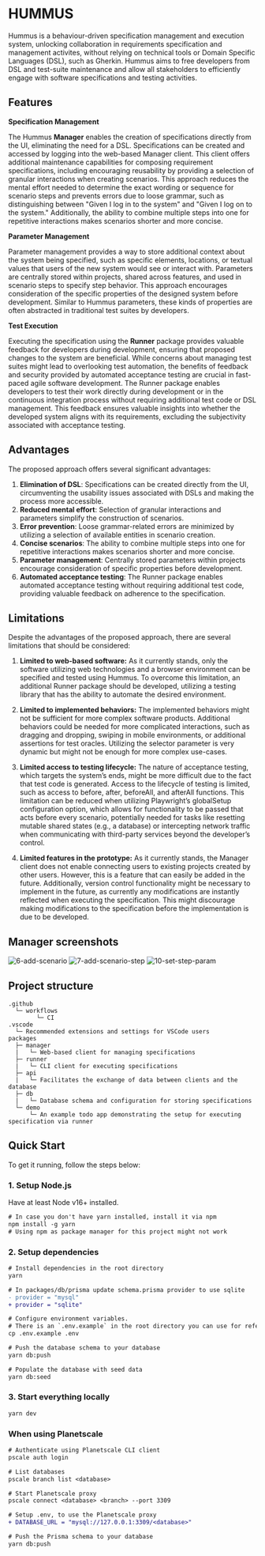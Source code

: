 # HUMMUS

Hummus is a behaviour-driven specification management and execution system, unlocking collaboration in requirements specification and management activites, without relying on technical tools or Domain Specific Languages (DSL), such as Gherkin. Hummus aims to free developers from DSL and test-suite maintenance and allow all stakeholders to efficiently engage with software specifications and testing activities.

## Features

**Specification Management**

The Hummus **Manager** enables the creation of specifications directly from the UI, eliminating the need for a DSL. Specifications can be created and accessed by logging into the web-based Manager client. This client offers additional maintenance capabilities for composing requirement specifications, including encouraging reusability by providing a selection of granular interactions when creating scenarios. This approach reduces the mental effort needed to determine the exact wording or sequence for scenario steps and prevents errors due to loose grammar, such as distinguishing between "Given I log in to the system" and "Given I log on to the system." Additionally, the ability to combine multiple steps into one for repetitive interactions makes scenarios shorter and more concise.

**Parameter Management**

Parameter management provides a way to store additional context about the system being specified, such as specific elements, locations, or textual values that users of the new system would see or interact with. Parameters are centrally stored within projects, shared across features, and used in scenario steps to specify step behavior. This approach encourages consideration of the specific properties of the designed system before development. Similar to Hummus parameters, these kinds of properties are often abstracted in traditional test suites by developers.

**Test Execution**

Executing the specification using the **Runner** package provides valuable feedback for developers during development, ensuring that proposed changes to the system are beneficial. While concerns about managing test suites might lead to overlooking test automation, the benefits of feedback and security provided by automated acceptance testing are crucial in fast-paced agile software development. The Runner package enables developers to test their work directly during development or in the continuous integration process without requiring additional test code or DSL management. This feedback ensures valuable insights into whether the developed system aligns with its requirements, excluding the subjectivity associated with acceptance testing.


## Advantages

The proposed approach offers several significant advantages:

1. **Elimination of DSL**: Specifications can be created directly from the UI, circumventing the usability issues associated with DSLs and making the process more accessible.
2. **Reduced mental effort**: Selection of granular interactions and parameters simplify the construction of scenarios.
3. **Error prevention**: Loose grammar-related errors are minimized by utilizing a selection of available entities in scenario creation.
4. **Concise scenarios**: The ability to combine multiple steps into one for repetitive interactions makes scenarios shorter and more concise.
5. **Parameter management**: Centrally stored parameters within projects encourage consideration of specific properties before development.
6. **Automated acceptance testing**: The Runner package enables automated acceptance testing without requiring additional test code, providing valuable feedback on adherence to the specification.

## Limitations

Despite the advantages of the proposed approach, there are several limitations that should
be considered:

1. **Limited to web-based software:** As it currently stands, only the software utilizing web technologies and a browser environment can be specified and tested using Hummus. To overcome this limitation, an additional Runner package should be developed, utilizing a testing library that has the ability to automate the desired environment.

2. **Limited to implemented behaviors:** The implemented behaviors might not be sufficient for more complex software products. Additional behaviors could be needed for more complicated interactions, such as dragging and dropping, swiping in mobile environments, or additional assertions for test oracles. Utilizing the selector parameter is very dynamic but might not be enough for more complex use-cases.

3. **Limited access to testing lifecycle:** The nature of acceptance testing, which targets the system’s ends, might be more difficult due to the fact that test code is generated. Access to the lifecycle of testing is limited, such as access to before, after, beforeAll, and afterAll functions. This limitation can be reduced when utilizing Playwright’s globalSetup configuration option, which allows for functionality to be passed that acts before every scenario, potentially needed for tasks like resetting mutable shared states (e.g., a database) or intercepting network traffic when communicating with third-party services beyond the developer’s control.

4. **Limited features in the prototype:** As it currently stands, the Manager client does not enable connecting users to existing projects created by other users. However, this is a feature that can easily be added in the future. Additionally, version control functionality might be necessary to implement in the future, as currently any modifications are instantly reflected when executing the specification. This might discourage making modifications to the specification before the implementation is due to be developed.

## Manager screenshots
![6-add-scenario](https://github.com/hanshs/hummus/assets/19611757/0cd519ec-3d63-416a-9708-bb6292679825)
![7-add-scenario-step](https://github.com/hanshs/hummus/assets/19611757/70690053-6818-4cf9-8f7c-d39a3de04f45)
![10-set-step-param](https://github.com/hanshs/hummus/assets/19611757/f5c849a8-ff9a-49c2-ac71-88eaffe6049c)

## Project structure

```
.github
  └─ workflows
        └─ CI
.vscode
  └─ Recommended extensions and settings for VSCode users
packages
  ├─ manager
  |   └─ Web-based client for managing specifications
  ├─ runner
  |   └─ CLI client for executing specifications
  ├─ api
  |   └─ Facilitates the exchange of data between clients and the database
  ├─ db
  |   └─ Database schema and configuration for storing specifications
  └─ demo
      └─ An example todo app demonstrating the setup for executing specification via runner
```

## Quick Start

To get it running, follow the steps below:

### 1. Setup Node.js

Have at least Node v16+ installed.

```diff
# In case you don't have yarn installed, install it via npm
npm install -g yarn
# Using npm as package manager for this project might not work
```

### 2. Setup dependencies

```diff
# Install dependencies in the root directory
yarn

# In packages/db/prisma update schema.prisma provider to use sqlite
- provider = "mysql"
+ provider = "sqlite"

# Configure environment variables.
# There is an `.env.example` in the root directory you can use for reference
cp .env.example .env

# Push the database schema to your database
yarn db:push

# Populate the database with seed data
yarn db:seed


```

### 3. Start everything locally

```diff
yarn dev
```

### When using Planetscale

```diff
# Authenticate using Planetscale CLI client
pscale auth login

# List databases
pscale branch list <database>

# Start Planetscale proxy
pscale connect <database> <branch> --port 3309

# Setup .env, to use the Planetscale proxy
+ DATABASE_URL = "mysql://127.0.0.1:3309/<database>"

# Push the Prisma schema to your database
yarn db:push
```
